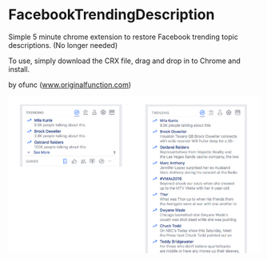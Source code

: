 # FacebookTrendingDescription

Simple 5 minute chrome extension to restore Facebook trending topic descriptions. (No longer needed)

To use, simply download the CRX file, drag and drop in to Chrome and install.

by ofunc (www.originalfunction.com)

![screenshot](https://github.com/OriginalFunction/FacebookTrendingDescription/raw/master/screenshot.jpg)
